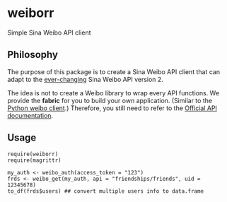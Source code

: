 # weiborr
Simple Sina Weibo API client

## Philosophy

The purpose of this package is to create a Sina Weibo API client that can adapt to the [ever-changing](http://open.weibo.com/announcement) Sina Weibo API version 2.

The idea is not to create a Weibo library to wrap every API functions. We provide the **fabric** for you to build your own application. (Similar to the [Python weibo client](https://github.com/lxyu/weibo).) Therefore, you still need to refer to the [Official API documentation](http://open.weibo.com/wiki/%E5%BE%AE%E5%8D%9AAPI).

## Usage

```{r}
require(weiborr)
require(magrittr)

my_auth <- weibo_auth(access_token = "123")
frds <- weibo_get(my_auth, api = "friendships/friends", uid = 12345678)
to_df(frds$users) ## convert multiple users info to data.frame
```
